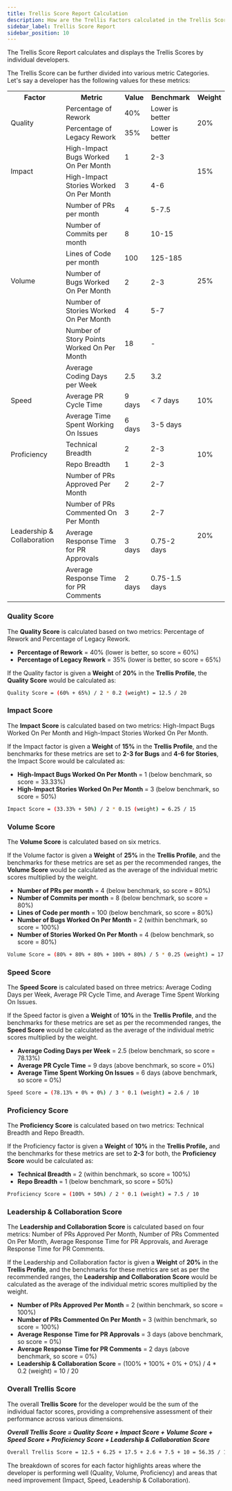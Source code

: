 ```yaml
---
title: Trellis Score Report Calculation
description: How are the Trellis Factors calculated in the Trellis Score Report
sidebar_label: Trellis Score Report
sidebar_position: 10
---
```

The Trellis Score Report calculates and displays the Trellis Scores by individual developers.

The Trellis Score can be further divided into various metric Categories. Let's say a developer has the following values for these metrics:

<table>
<tr>
<th>Factor</th>
<th>Metric</th>
<th>Value</th>
<th>Benchmark</th>
<th>Weight</th>
</tr>
<tr>
<td rowspan="2">Quality</td>
<td>Percentage of Rework</td>
<td>40%</td>
<td>Lower is better</td>
<td rowspan="2">20%</td>
</tr>
<tr>
<td>Percentage of Legacy Rework</td>
<td>35%</td>
<td>Lower is better</td>
</tr>
<tr>
<td rowspan="2">Impact</td>
<td>High-Impact Bugs Worked On Per Month</td>
<td>1</td>
<td>2-3</td>
<td rowspan="2">15%</td>
</tr>
<tr>
<td>High-Impact Stories Worked On Per Month</td>
<td>3</td>
<td>4-6</td>
</tr>
<tr>
<td rowspan="6">Volume</td>
<td>Number of PRs per month</td>
<td>4</td>
<td>5-7.5</td>
<td rowspan="6">25%</td>
</tr>
<tr>
<td>Number of Commits per month</td>
<td>8</td>
<td>10-15</td>
</tr>
<tr>
<td>Lines of Code per month</td>
<td>100</td>
<td>125-185</td>
</tr>
<tr>
<td>Number of Bugs Worked On Per Month</td>
<td>2</td>
<td>2-3</td>
</tr>
<tr>
<td>Number of Stories Worked On Per Month</td>
<td>4</td>
<td>5-7</td>
</tr>
<tr>
<td>Number of Story Points Worked On Per Month</td>
<td>18</td>
<td>-</td>
</tr>
<tr>
<td rowspan="3">Speed</td>
<td>Average Coding Days per Week</td>
<td>2.5</td>
<td>3.2</td>
<td rowspan="3">10%</td>
</tr>
<tr>
<td>Average PR Cycle Time</td>
<td>9 days</td>
<td>&lt; 7 days</td>
</tr>
<tr>
<td>Average Time Spent Working On Issues</td>
<td>6 days</td>
<td>3-5 days</td>
</tr>
<tr>
<td rowspan="2">Proficiency</td>
<td>Technical Breadth</td>
<td>2</td>
<td>2-3</td>
<td rowspan="2">10%</td>
</tr>
<tr>
<td>Repo Breadth</td>
<td>1</td>
<td>2-3</td>
</tr>
<tr>
<td rowspan="4">Leadership &amp; Collaboration</td>
<td>Number of PRs Approved Per Month</td>
<td>2</td>
<td>2-7</td>
<td rowspan="4">20%</td>
</tr>
<tr>
<td>Number of PRs Commented On Per Month</td>
<td>3</td>
<td>2-7</td>
</tr>
<tr>
<td>Average Response Time for PR Approvals</td>
<td>3 days</td>
<td>0.75-2 days</td>
</tr>
<tr>
<td>Average Response Time for PR Comments</td>
<td>2 days</td>
<td>0.75-1.5 days</td>
</tr>
</table>

### **Quality Score**

The **Quality Score** is calculated based on two metrics: Percentage of Rework and Percentage of Legacy Rework.

* **Percentage of Rework** = 40% (lower is better, so score = 60%)
* **Percentage of Legacy Rework** = 35% (lower is better, so score = 65%)

If the Quality factor is given a **Weight** of **20%** in the **Trellis Profile**, the **Quality Score** would be calculated as:

```bash
Quality Score = (60% + 65%) / 2 * 0.2 (weight) = 12.5 / 20
```

### **Impact Score**

The **Impact Score** is calculated based on two metrics: High-Impact Bugs Worked On Per Month and High-Impact Stories Worked On Per Month. 

If the Impact factor is given a **Weight** of **15%** in the **Trellis Profile**, and the benchmarks for these metrics are set to **2-3 for Bugs** and **4-6 for Stories**, the Impact Score would be calculated as:

* **High-Impact Bugs Worked On Per Month** = 1 (below benchmark, so score = 33.33%)
* **High-Impact Stories Worked On Per Month** = 3 (below benchmark, so score = 50%)

```bash
Impact Score = (33.33% + 50%) / 2 * 0.15 (weight) = 6.25 / 15
```

### **Volume Score**

The **Volume Score** is calculated based on six metrics.

If the Volume factor is given a **Weight** of **25%** in the **Trellis Profile**, and the benchmarks for these metrics are set as per the recommended ranges, the **Volume Score** would be calculated as the average of the individual metric scores multiplied by the weight.

* **Number of PRs per month** = 4 (below benchmark, so score = 80%)
* **Number of Commits per month** = 8 (below benchmark, so score = 80%)
* **Lines of Code per month** = 100 (below benchmark, so score = 80%)
* **Number of Bugs Worked On Per Month** = 2 (within benchmark, so score = 100%)
* **Number of Stories Worked On Per Month** = 4 (below benchmark, so score = 80%)

```bash
Volume Score = (80% + 80% + 80% + 100% + 80%) / 5 * 0.25 (weight) = 17.5 / 25
```

### **Speed Score**

The **Speed Score** is calculated based on three metrics: Average Coding Days per Week, Average PR Cycle Time, and Average Time Spent Working On Issues.

If the Speed factor is given a **Weight** of **10%** in the **Trellis Profile**, and the benchmarks for these metrics are set as per the recommended ranges, the **Speed Score** would be calculated as the average of the individual metric scores multiplied by the weight.

* **Average Coding Days per Week** = 2.5 (below benchmark, so score = 78.13%)
* **Average PR Cycle Time** = 9 days (above benchmark, so score = 0%)
* **Average Time Spent Working On Issues** = 6 days (above benchmark, so score = 0%)

```bash
Speed Score = (78.13% + 0% + 0%) / 3 * 0.1 (weight) = 2.6 / 10
```

### **Proficiency Score**

The **Proficiency Score** is calculated based on two metrics: Technical Breadth and Repo Breadth.

If the Proficiency factor is given a **Weight** of **10%** in the **Trellis Profile,** and the benchmarks for these metrics are set to **2-3** for both, the **Proficiency Score** would be calculated as:

* **Technical Breadth** = 2 (within benchmark, so score = 100%)
* **Repo Breadth** = 1 (below benchmark, so score = 50%)

```bash
Proficiency Score = (100% + 50%) / 2 * 0.1 (weight) = 7.5 / 10
```

### **Leadership & Collaboration Score**

The **Leadership and Collaboration Score** is calculated based on four metrics: Number of PRs Approved Per Month, Number of PRs Commented On Per Month, Average Response Time for PR Approvals, and Average Response Time for PR Comments.

If the Leadership and Collaboration factor is given a **Weight** of **20%** in the **Trellis Profile**, and the benchmarks for these metrics are set as per the recommended ranges, the **Leadership and Collaboration Score** would be calculated as the average of the individual metric scores multiplied by the weight.

* **Number of PRs Approved Per Month** = 2 (within benchmark, so score = 100%)
* **Number of PRs Commented On Per Month** = 3 (within benchmark, so score = 100%)
* **Average Response Time for PR Approvals** = 3 days (above benchmark, so score = 0%)
* **Average Response Time for PR Comments** = 2 days (above benchmark, so score = 0%)
* **Leadership & Collaboration Score** = (100% + 100% + 0% + 0%) / 4 * 0.2 (weight) = 10 / 20

### **Overall Trellis Score**

The overall **Trellis Score** for the developer would be the sum of the individual factor scores, providing a comprehensive assessment of their performance across various dimensions.

_**Overall Trellis Score = Quality Score + Impact Score + Volume Score + Speed Score + Proficiency Score + Leadership & Collaboration Score**_

```bash
Overall Trellis Score = 12.5 + 6.25 + 17.5 + 2.6 + 7.5 + 10 = 56.35 / 100
```

The breakdown of scores for each factor highlights areas where the developer is performing well (Quality, Volume, Proficiency) and areas that need improvement (Impact, Speed, Leadership & Collaboration).
